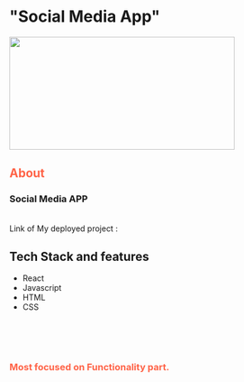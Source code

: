 <h1> "Social Media App"  </h1>
<img src="" width="400" height="200">

<h2 style="color:Tomato;">About</h2>

<h3>Social Media APP</h3>


 <br/>
 Link of My deployed project :  
 <br/>
 
 
## Tech Stack and features
- React
- Javascript
- HTML
- CSS



<br/><br/><br/>

<h3 style="color:Tomato;">
    Most focused on Functionality part.
</h3>
<br/> <br/>
